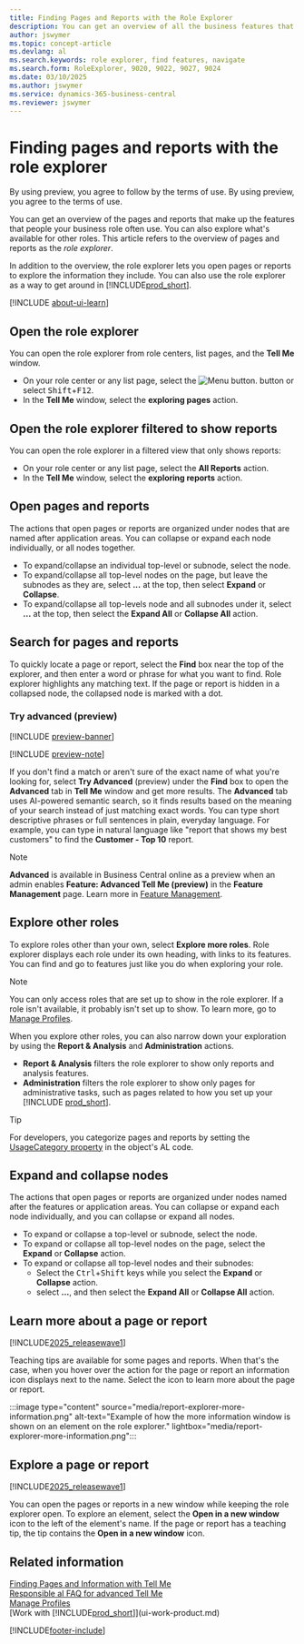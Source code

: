 ```yaml
---
title: Finding Pages and Reports with the Role Explorer
description: You can get an overview of all the business features that are available for your role, and for other roles, with the Role Explorer.
author: jswymer
ms.topic: concept-article
ms.devlang: al
ms.search.keywords: role explorer, find features, navigate
ms.search.form: RoleExplorer, 9020, 9022, 9027, 9024
ms.date: 03/10/2025
ms.author: jswymer
ms.service: dynamics-365-business-central
ms.reviewer: jswymer
---
```


# Finding pages and reports with the role explorer


By using preview, you agree to follow by the terms of use.
By using preview, you agree to the terms of use.

You can get an overview of the pages and reports that make up the features that people your business role often use. You can also explore what's available for other roles. This article refers to the overview of pages and reports as the *role explorer*.

In addition to the overview, the role explorer lets you open pages or reports to explore the information they include. You can also use the role explorer as a way to get around in [!INCLUDE[prod_short](includes/prod_short.md)].

[!INCLUDE [about-ui-learn](includes/about-ui-learn.md)]

## Open the role explorer

You can open the role explorer from role centers, list pages, and the **Tell Me** window.

- On your role center or any list page, select the ![Menu button.](media/ui_menu_button.png "Menu button") button or select <kbd>Shift</kbd>+<kbd>F12</kbd>.
- In the **Tell Me** window, select the **exploring pages** action.

## Open the role explorer filtered to show reports

You can open the role explorer in a filtered view that only shows reports:

- On your role center or any list page, select the **All Reports** action.
- In the **Tell Me** window, select the **exploring reports** action.

## Open pages and reports

The actions that open pages or reports are organized under nodes that are named after application areas. You can collapse or expand each node individually, or all nodes together.

- To expand/collapse an individual top-level or subnode, select the node.
- To expand/collapse all top-level nodes on the page, but leave the subnodes as they are, select **...** at the top, then select **Expand** or **Collapse**.
- To expand/collapse all top-levels node and all subnodes under it, select **...** at the top, then select the **Expand All** or **Collapse All** action.

## Search for pages and reports

To quickly locate a page or report, select the **Find** box near the top of the explorer, and then enter a word or phrase for what you want to find. Role explorer highlights any matching text. If the page or report is hidden in a collapsed node, the collapsed node is marked with a dot.

### Try advanced (preview)

[!INCLUDE [preview-banner](~/../shared-content/shared/preview-includes/preview-banner-section.md)]

[!INCLUDE [preview-note](~/../shared-content/shared/preview-includes/production-ready-preview-dynamics365.md)]

If you don't find a match or aren't sure of the exact name of what you're looking for, select **Try Advanced** (preview) under the **Find** box to open the **Advanced** tab in **Tell Me** window and get more results. The **Advanced** tab uses AI-powered semantic search, so it finds results based on the meaning of your search instead of just matching exact words. You can type short descriptive phrases or full sentences in plain, everyday language. For example, you can type in natural language like "report that shows my best customers" to find the **Customer - Top 10** report.

> [!NOTE]
> **Advanced** is available in Business Central online as a preview when an admin enables **Feature: Advanced Tell Me (preview)** in the **Feature Management** page. Learn more in [Feature Management](/dynamics365/business-central/dev-itpro/administration/feature-management).

## Explore other roles

To explore roles other than your own, select **Explore more roles**. Role explorer displays each role under its own heading, with links to its features. You can find and go to features just like you do when exploring your role.

> [!NOTE]
> You can only access roles that are set up to show in the role explorer. If a role isn't available, it probably isn't set up to show. To learn more, go to [Manage Profiles](admin-users-profiles-roles.md).

When you explore other roles, you can also narrow down your exploration by using the **Report & Analysis** and **Administration** actions.

- **Report & Analysis** filters the role explorer to show only reports and analysis features.
- **Administration** filters the role explorer to show only pages for administrative tasks, such as pages related to how you set up your [!INCLUDE [prod_short](includes/prod_short.md)].

> [!TIP]
> For developers, you categorize pages and reports by setting the [UsageCategory property](/dynamics365/business-central/dev-itpro/developer/properties/devenv-usagecategory-property) in the object's AL code.
<!--
 
## Role explorer actions

There a several actions along the top of the role explorer to help you locate features of your role and other roles.

|Action|Description|
|------|------|
|**All**|Shows all features that are related to the role.|
|**Find**|Lets you enter a word or phrase to quickly locate feature names that match.|
|**Explore more roles**|All business features that are available for all roles including your own. When exploring all roles, the other actions work the same way, except for all roles shown. **NOTE:** You can only access roles that are set up to show in role explorer. For more information, see [Manage Profiles](admin-users-profiles-roles.md).  |
|**Report & Analysis**|This action Shows only those features that are categorized as reports and analysis features.|
|**Administration**|Shows only those features that are categorized as administration features.|

<!--
Choose the **Find** action at the top of the role explorer to quickly locate feature names that contain a certain term.

Choose the **Explore more roles** action at the top of the role explorer to get an overview of all business features that are available for all roles including your own.

> [!NOTE]
> Only Role Center actions for profiles where the **Show in Role Explorer** check box is selected will appear on the extended version of the role explorer (shown with the **Explore more roles** action). For more information, see [Manage Profiles](admin-users-profiles-roles.md).
-->

## Expand and collapse nodes

The actions that open pages or reports are organized under nodes named after the features or application areas. You can collapse or expand each node individually, and you can collapse or expand all nodes.

- To expand or collapse a top-level or subnode, select the node.
- To expand or collapse all top-level nodes on the page, select the **Expand** or **Collapse** action.
- To expand or collapse all top-level nodes and their subnodes:
  - Select the <kbd>Ctrl</kbd>+<kbd>Shift</kbd> keys while you select the **Expand** or **Collapse** action.
  - select **...**, and then select the **Expand All** or **Collapse All** action.

## Learn more about a page or report

[!INCLUDE[2025_releasewave1](includes/2025_releasewave1.md)]

Teaching tips are available for some pages and reports. When that's the case, when you hover over the action for the page or report an information icon displays next to the name. Select the icon to learn more about the page or report.

:::image type="content" source="media/report-explorer-more-information.png" alt-text="Example of how the more information window is shown on an element on the role explorer." lightbox="media/report-explorer-more-information.png":::

## Explore a page or report

[!INCLUDE[2025_releasewave1](includes/2025_releasewave1.md)]

You can open the pages or reports in a new window while keeping the role explorer open. To explore an element, select the **Open in a new window** icon to the left of the element's name. If the page or report has a teaching tip, the tip contains the **Open in a new window** icon.

## Related information

[Finding Pages and Information with Tell Me](ui-search.md)  
[Responsible aI FAQ for advanced Tell Me](faqs-advanced-tell-me.md)  
[Manage Profiles](admin-users-profiles-roles.md)  
[Work with [!INCLUDE[prod_short](includes/prod_short.md)]](ui-work-product.md)  

[!INCLUDE[footer-include](includes/footer-banner.md)]
